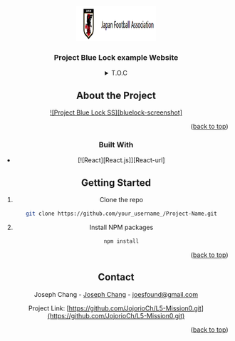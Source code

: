 <div align="center">
  <a href="https://github.com/JojorioCh/L5-Mission0">
    <img src="src/components/images/JFALogo2.png" alt="Logo" width="180" height="80">
  </a>
<h3 align="center">Project Blue Lock example Website</h3>
<details>
<summary>T.O.C</summary>
<ol>
   <li>
      <a href="#about-the-project">About The Project</a>
      <ul>
        <li><a href="#built-with">Built With</a></li>
      </ul>
    </li>
    <li>
      <a href="#getting-started">Getting Started</a>
    </li>
    <li><a href="#contact">Contact</a></li>
    <li><a href="#acknowledgments">Acknowledgments</a></li>
  </ol>
</details>

## About the Project

[![Project Blue Lock SS][bluelock-screenshot]](http://localhost:3000/)

<p align="right">(<a href="#readme-top">back to top</a>)</p>

### Built With

- [![React][React.js]][React-url]

## Getting Started

1. Clone the repo
   ```sh
   git clone https://github.com/your_username_/Project-Name.git
   ```
2. Install NPM packages
   ```sh
   npm install
   ```

<p align="right">(<a href="#readme-top">back to top</a>)</p>

## Contact

Joseph Chang - [Joseph Chang](https://www.linkedin.com/in/joseph-chang-b25977144/) - joesfound@gmail.com

Project Link: [https://github.com/JojorioCh/L5-Mission0.git](https://github.com/JojorioCh/L5-Mission0.git)

<p align="right">(<a href="#readme-top">back to top</a>)</p>
